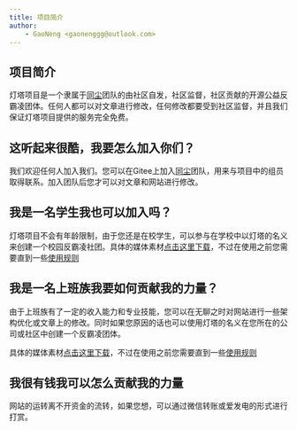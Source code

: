 ```yaml
---
title: 项目简介
author: 
    - GaoNeng <gaonenggg@outlook.com>
---
```


## 项目简介

灯塔项目是一个隶属于[同尘](https://gitee.com/tongchen-dev)团队的由社区自发，社区监督，社区贡献的开源公益反霸凌团体。任何人都可以对文章进行修改，任何修改都要受到社区监督，并且我们保证灯塔项目提供的服务完全免费。

## 这听起来很酷，我要怎么加入你们？

我们欢迎任何人加入我们。您可以在Gitee上加入[同尘](https://gitee.com/tongchen-dev)团队，用来与项目中的组员取得联系。加入团队后您才可以对文章和网站进行修改。

## 我是一名学生我也可以加入吗？

灯塔项目不会有年龄限制，由于您还是在校学生，可以参与在学校中以灯塔的名义来创建一个校园反霸凌社团。具体的媒体素材[点击这里下载](https://pan.baidu.com/s/1h7W5guaZ9VFqOhEVqhmGGg?pwd=5kd8)，不过在使用之前您需要直到一些[使用规则](about/media-use-rules)

## 我是一名上班族我要如何贡献我的力量？

由于上班族有了一定的收入能力和专业技能，您可以在无聊之时对网站进行一些架构优化或文章上的修改。同时如果您原因的话也可以使用灯塔的名义在您所在的公司或社区中创建一个反霸凌团体。

具体的媒体素材[点击这里下载](https://pan.baidu.com/s/1h7W5guaZ9VFqOhEVqhmGGg?pwd=5kd8)，不过在使用之前您需要直到一些[使用规则](media-use-rules)

## 我很有钱我可以怎么贡献我的力量

网站的运转离不开资金的流转，如果您想，可以通过微信转账或爱发电的形式进行打赏。